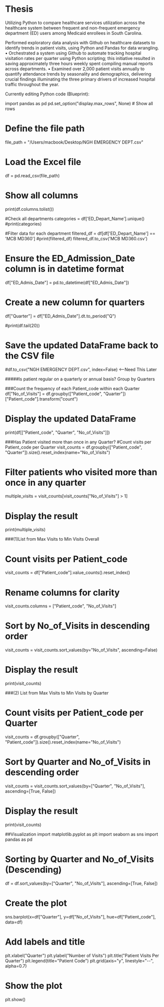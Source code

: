 # Thesis
Utilizing Python to compare healthcare services utilization across the healthcare system
between frequent and non-frequent emergency department (ED) users among Medicaid enrollees in South Carolina.

Performed exploratory data analysis with Github on healthcare datasets to identify trends in patient visits, using Python and Pandas for data wrangling.
• Orchestrated a system using Github to automate tracking hospital visitation rates per quarter using Python scripting; this initiative resulted in saving approximately three hours weekly spent compiling manual reports across departments.
• Examined over 2,000 patient visits annually to quantify attendance trends by seasonality and demographics, delivering crucial findings illuminating the three primary drivers of increased hospital traffic throughout the year.

Currently editing Python code (Blueprint):

import pandas as pd
pd.set_option("display.max_rows", None)  # Show all rows

# Define the file path
file_path = "/Users/macbook/Desktop/NGH EMERGENCY DEPT.csv"

# Load the Excel file
df = pd.read_csv(file_path)

# Show all columns
print(df.columns.tolist())

#Check all departments
categories = df['ED_Depart_Name'].unique()
#print(categories)

#Filter data for each department
filtered_df = df[df['ED_Depart_Name'] == 'MCB MD360']
#print(filtered_df)
filtered_df.to_csv('MCB MD360.csv')

# Ensure the ED_Admission_Date column is in datetime format
df["ED_Admis_Date"] = pd.to_datetime(df["ED_Admis_Date"])

# Create a new column for quarters
df["Quarter"] = df["ED_Admis_Date"].dt.to_period("Q")

#print(df.tail(20))
# Save the updated DataFrame back to the CSV file
#df.to_csv("NGH EMERGENCY DEPT.csv", index=False) <--Need This Later

#####Is patient regular on a quarterly or annual basis? Group by Quarters

###Count the frequency of each Patient_code within each Quarter
df["No_of_Visits"] = df.groupby(["Patient_code", "Quarter"])["Patient_code"].transform("count")

# Display the updated DataFrame
print(df[["Patient_code", "Quarter", "No_of_Visits"]])

###Has Patient visited more than once in any Quarter?
#Count visits per Patient_code per Quarter
visit_counts = df.groupby(["Patient_code", "Quarter"]).size().reset_index(name="No_of_Visits")

# Filter patients who visited more than once in any quarter
multiple_visits = visit_counts[visit_counts["No_of_Visits"] > 1]

# Display the result
print(multiple_visits)

###(1)List from Max Visits to Min Visits Overall
# Count visits per Patient_code
visit_counts = df["Patient_code"].value_counts().reset_index()

# Rename columns for clarity
visit_counts.columns = ["Patient_code", "No_of_Visits"]

# Sort by No_of_Visits in descending order
visit_counts = visit_counts.sort_values(by="No_of_Visits", ascending=False)

# Display the result
print(visit_counts)

###(2) List from Max Visits to Min Visits by Quarter
# Count visits per Patient_code per Quarter
visit_counts = df.groupby(["Quarter", "Patient_code"]).size().reset_index(name="No_of_Visits")

# Sort by Quarter and No_of_Visits in descending order
visit_counts = visit_counts.sort_values(by=["Quarter", "No_of_Visits"], ascending=[True, False])

# Display the result
print(visit_counts)

##Visualization
import matplotlib.pyplot as plt
import seaborn as sns
import pandas as pd

# Sorting by Quarter and No_of_Visits (Descending)
df = df.sort_values(by=["Quarter", "No_of_Visits"], ascending=[True, False])

# Create the plot
sns.barplot(x=df["Quarter"], y=df["No_of_Visits"], hue=df["Patient_code"], data=df)

# Add labels and title
plt.xlabel("Quarter")
plt.ylabel("Number of Visits")
plt.title("Patient Visits Per Quarter")
plt.legend(title="Patient Code")
plt.grid(axis="y", linestyle="--", alpha=0.7)

# Show the plot
plt.show()

